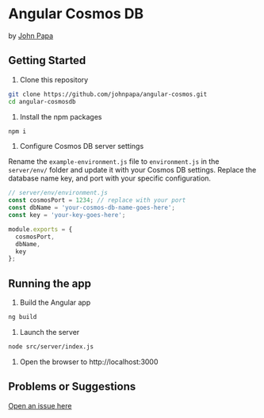 # Angular Cosmos DB

by [John Papa](http://twitter.com/john_papa)

## Getting Started

1. Clone this repository

```bash
git clone https://github.com/johnpapa/angular-cosmos.git
cd angular-cosmosdb
```

1. Install the npm packages

```bash
npm i
```

1. Configure Cosmos DB server settings

Rename the `example-environment.js` file to `environment.js` in the `server/env/` folder and update it with your Cosmos DB settings. Replace the database name key, and port with your specific configuration.

```javascript
// server/env/environment.js
const cosmosPort = 1234; // replace with your port
const dbName = 'your-cosmos-db-name-goes-here';
const key = 'your-key-goes-here';

module.exports = {
  cosmosPort,
  dbName,
  key
};
```

## Running the app

1. Build the Angular app

```bash
ng build
```

1. Launch the server

```bash
node src/server/index.js
```

1. Open the browser to http://localhost:3000

## Problems or Suggestions

[Open an issue here](https://github.com/johnpapa/angular-cosmos/issues)

